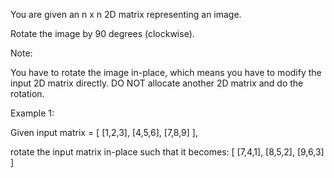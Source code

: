 You are given an n x n 2D matrix representing an image.

Rotate the image by 90 degrees (clockwise).

Note:

You have to rotate the image in-place, which means you have to modify the input 2D matrix directly. DO NOT allocate another 2D matrix and do the rotation.

Example 1:

Given input matrix =
[
[1,2,3],
[4,5,6],
[7,8,9]
],

rotate the input matrix in-place such that it becomes:
[
[7,4,1],
[8,5,2],
[9,6,3]
]
